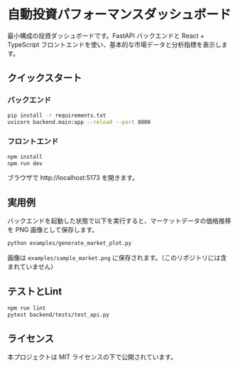 # 自動投資パフォーマンスダッシュボード

最小構成の投資ダッシュボードです。FastAPI バックエンドと React + TypeScript フロントエンドを使い、基本的な市場データと分析指標を表示します。

## クイックスタート

### バックエンド
```bash
pip install -r requirements.txt
uvicorn backend.main:app --reload --port 8000
```

### フロントエンド
```bash
npm install
npm run dev
```

ブラウザで http://localhost:5173 を開きます。

## 実用例

バックエンドを起動した状態で以下を実行すると、マーケットデータの価格推移を PNG 画像として保存します。

```bash
python examples/generate_market_plot.py
```

画像は `examples/sample_market.png` に保存されます。（このリポジトリには含まれていません）

## テストとLint

```bash
npm run lint
pytest backend/tests/test_api.py
```

## ライセンス

本プロジェクトは MIT ライセンスの下で公開されています。
